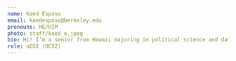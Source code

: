 ```yaml
---
name: Kaed Esposo
email: kaedesposo@berkeley.edu
pronouns: HE/HIM
photo: staff/kaed_e.jpeg
bio: Hi! I’m a senior from Hawaii majoring in political science and data science with an addiction to concerts, NYT games, and coffee.
role: uGSI (UCS2)
---
```

